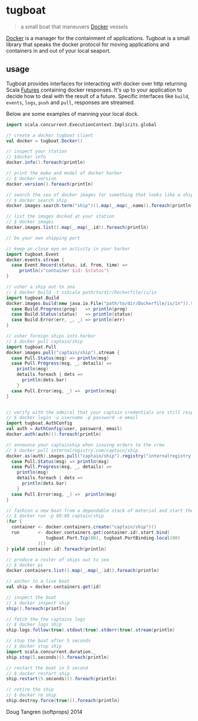 # tugboat

> a small boat that maneuvers [Docker](http://www.docker.com/) vessels

[Docker](http://www.docker.com/) is a manager for the containment of applications. Tugboat is a small library
that speaks the docker protocol for moving applications and containers in and out of your local seaport.

## usage

Tugboat provides interfaces for interacting with docker over http returning Scala [Futures](http://www.scala-lang.org/api/current/index.html#scala.concurrent.Future) containing docker responses.
It's up to your application to decide how to deal with the result of a future. Specific interfaces like `build`, `events`, `logs`, `push` and `pull`, responses are streamed.

Below are some examples of manning your local dock.

```scala
import scala.concurrent.ExecutionContext.Implicits.global

// create a docker tugboat client
val docker = tugboat.Docker()

// inspect your station
// $docker info
docker.info().foreach(println)

// print the make and model of docker harbor
// $ docker version
docker.version().foreach(println)

// search the sea of docker images for something that looks like a ship
// $ docker search ship
docker.images.search.term("ship")().map(_.map(_.name)).foreach(println)

// list the images docked at your station
// $ docker images
docker.images.list().map(_.map(_.id)).foreach(println)

// be your own shipping port

// keep an close eye on activity in your harbor
import tugboat.Event
docker.events.stream {
  case Event.Record(status, id, from, time) =>
     println(s"container $id: $status")
}

// usher a ship out to sea
// $ docker build -t ssScala path/to/dir/Dockerfile/is/in
import tugboat.Build 
docker.images.build(new java.io.File("path/to/dir/Dockerfile/is/in")).tag("ssScala").stream {
  case Build.Progress(prog)   => println(prog)
  case Build.Status(status)   => println(status)
  case Build.Error(err, _, _) => println(err)
}

// usher foreign ships into harbor
// $ docker pull captain/ship
import tugboat.Pull
docker.images.pull("captain/ship").stream {
  case Pull.Status(msg) => println(msg)
  case Pull.Progress(msg, _, details) =>
    println(msg)
    details.foreach { dets =>
      println(dets.bar)
    }
  case Pull.Error(msg, _) =>  println(msg)
}


// verify with the admiral that your captain credentials are still respectable
// $ docker login -u username -p password -e email
import tugboat.AuthConfig
val auth = AuthConfig(user, password, email)
docker.auth(auth)().foreach(println)

// announce your captainship when issuing orders to the crew
// $ docker pull internalregistry.com/captain/ship
docker.as(auth).images.pull("captain/ship").registry("internalregistry.com").stream {
  case Pull.Status(msg) => println(msg)
  case Pull.Progress(msg, _, details) =>
    println(msg)
    details.foreach { dets =>
      println(dets.bar)
    }
  case Pull.Error(msg, _) =>  println(msg)
}

// fashion a new boat from a dependable stack of material and start the engines
// $ docker run -p 80:80 captain/ship
(for {
  container <- docker.containers.create("captain/ship")()
  run       <- docker.containers.get(container.id).start.bind(
               tugboat.Port.Tcp(80), tugboat.PortBinding.local(80)
            )()
} yield container.id).foreach(println)

// produce a roster of ships out to sea
// $ docker ps
docker.containers.list().map(_.map(_.id)).foreach(println)

// anchor to a live boat
val ship = docker.containers.get(id)

// inspect the boat
// $ docker inspect ship
ship().foreach(println)

// fetch the the captains logs
// $ docker logs ship
ship.logs.follow(true).stdout(true).stderr(true).stream(println)

// stop the boat after 5 seconds
// $ docker stop ship
import scala.concurrent.duration._
ship.stop(5.seconds)().foreach(println)

// restart the boat in 5 second
// $ docker restart ship
ship.restart(5.seconds)().foreach(println)

// retire the ship
// $ docker rm ship
ship.destroy.force(true)().foreach(println)
```

Doug Tangren (softprops) 2014

